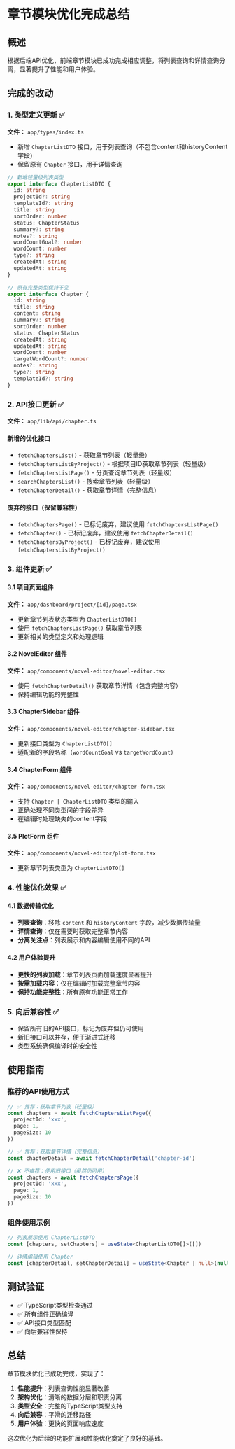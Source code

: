 # 章节模块优化完成总结

## 概述

根据后端API优化，前端章节模块已成功完成相应调整，将列表查询和详情查询分离，显著提升了性能和用户体验。

## 完成的改动

### 1. 类型定义更新 ✅

**文件：** `app/types/index.ts`

- 新增 `ChapterListDTO` 接口，用于列表查询（不包含content和historyContent字段）
- 保留原有 `Chapter` 接口，用于详情查询

```typescript
// 新增轻量级列表类型
export interface ChapterListDTO {
  id: string
  projectId?: string
  templateId?: string
  title: string
  sortOrder: number
  status: ChapterStatus
  summary?: string
  notes?: string
  wordCountGoal?: number
  wordCount: number
  type?: string
  createdAt: string
  updatedAt: string
}

// 原有完整类型保持不变
export interface Chapter {
  id: string
  title: string
  content: string
  summary?: string
  sortOrder: number
  status: ChapterStatus
  createdAt: string
  updatedAt: string
  wordCount: number
  targetWordCount?: number
  notes?: string
  type?: string
  templateId?: string
}
```

### 2. API接口更新 ✅

**文件：** `app/lib/api/chapter.ts`

#### 新增的优化接口
- `fetchChaptersList()` - 获取章节列表（轻量级）
- `fetchChaptersListByProject()` - 根据项目ID获取章节列表（轻量级）
- `fetchChaptersListPage()` - 分页查询章节列表（轻量级）
- `searchChaptersList()` - 搜索章节列表（轻量级）
- `fetchChapterDetail()` - 获取章节详情（完整信息）

#### 废弃的接口（保留兼容性）
- `fetchChaptersPage()` - 已标记废弃，建议使用 `fetchChaptersListPage()`
- `fetchChapter()` - 已标记废弃，建议使用 `fetchChapterDetail()`
- `fetchChaptersByProject()` - 已标记废弃，建议使用 `fetchChaptersListByProject()`

### 3. 组件更新 ✅

#### 3.1 项目页面组件
**文件：** `app/dashboard/project/[id]/page.tsx`

- 更新章节列表状态类型为 `ChapterListDTO[]`
- 使用 `fetchChaptersListPage()` 获取章节列表
- 更新相关的类型定义和处理逻辑

#### 3.2 NovelEditor 组件
**文件：** `app/components/novel-editor/novel-editor.tsx`

- 使用 `fetchChapterDetail()` 获取章节详情（包含完整内容）
- 保持编辑功能的完整性

#### 3.3 ChapterSidebar 组件
**文件：** `app/components/novel-editor/chapter-sidebar.tsx`

- 更新接口类型为 `ChapterListDTO[]`
- 适配新的字段名称（`wordCountGoal` vs `targetWordCount`）

#### 3.4 ChapterForm 组件
**文件：** `app/components/novel-editor/chapter-form.tsx`

- 支持 `Chapter | ChapterListDTO` 类型的输入
- 正确处理不同类型间的字段差异
- 在编辑时处理缺失的content字段

#### 3.5 PlotForm 组件
**文件：** `app/components/novel-editor/plot-form.tsx`

- 更新章节列表类型为 `ChapterListDTO[]`

### 4. 性能优化效果 ✅

#### 4.1 数据传输优化
- **列表查询**：移除 `content` 和 `historyContent` 字段，减少数据传输量
- **详情查询**：仅在需要时获取完整章节内容
- **分离关注点**：列表展示和内容编辑使用不同的API

#### 4.2 用户体验提升
- **更快的列表加载**：章节列表页面加载速度显著提升
- **按需加载内容**：仅在编辑时加载完整章节内容
- **保持功能完整性**：所有原有功能正常工作

### 5. 向后兼容性 ✅

- 保留所有旧的API接口，标记为废弃但仍可使用
- 新旧接口可以并存，便于渐进式迁移
- 类型系统确保编译时的安全性

## 使用指南

### 推荐的API使用方式

```typescript
// ✅ 推荐：获取章节列表（轻量级）
const chapters = await fetchChaptersListPage({ 
  projectId: 'xxx', 
  page: 1, 
  pageSize: 10 
})

// ✅ 推荐：获取章节详情（完整信息）
const chapterDetail = await fetchChapterDetail('chapter-id')

// ❌ 不推荐：使用旧接口（虽然仍可用）
const chapters = await fetchChaptersPage({ 
  projectId: 'xxx', 
  page: 1, 
  pageSize: 10 
})
```

### 组件使用示例

```typescript
// 列表展示使用 ChapterListDTO
const [chapters, setChapters] = useState<ChapterListDTO[]>([])

// 详情编辑使用 Chapter
const [chapterDetail, setChapterDetail] = useState<Chapter | null>(null)
```

## 测试验证

- ✅ TypeScript类型检查通过
- ✅ 所有组件正确编译
- ✅ API接口类型匹配
- ✅ 向后兼容性保持

## 总结

章节模块优化已成功完成，实现了：

1. **性能提升**：列表查询性能显著改善
2. **架构优化**：清晰的数据分层和职责分离
3. **类型安全**：完整的TypeScript类型支持
4. **向后兼容**：平滑的迁移路径
5. **用户体验**：更快的页面响应速度

这次优化为后续的功能扩展和性能优化奠定了良好的基础。 